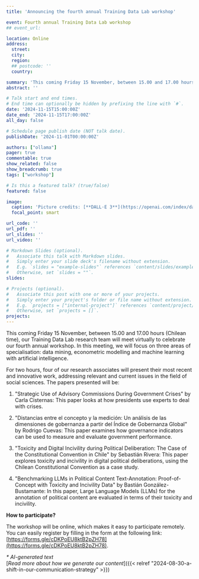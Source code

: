 ```yaml
---
title: 'Announcing the fourth annual Training Data Lab workshop'

event: Fourth annual Training Data Lab workshop
## event_url: 

location: Online
address:
  street: 
  city: 
  region: 
  ## postcode: ''
  country: 

summary: 'This coming Friday 15 November, between 15.00 and 17.00 hours (Chilean time), our Training Data Lab research team will meet virtually to celebrate our fourth annual workshop. In this meeting, we will focus on three areas of specialisation: data mining, econometric modelling and machine learning with artificial intelligence.'
abstract: ''

# Talk start and end times.
# End time can optionally be hidden by prefixing the line with `#`.
date: '2024-11-15T15:00:00Z'
date_end: '2024-11-15T17:00:00Z'
all_day: false

# Schedule page publish date (NOT talk date).
publishDate: '2024-11-01T00:00:00Z'

authors: ["ollama"]
pager: true
commentable: true
show_related: false
show_breadcrumb: true
tags: ["workshop"]

# Is this a featured talk? (true/false)
featured: false

image:
  caption: 'Picture credits: [**DALL·E 3**](https://openai.com/index/dall-e-3/)'
  focal_point: smart

url_code: ''
url_pdf: ''
url_slides: ''
url_video: ''

# Markdown Slides (optional).
#   Associate this talk with Markdown slides.
#   Simply enter your slide deck's filename without extension.
#   E.g. `slides = "example-slides"` references `content/slides/example-slides.md`.
#   Otherwise, set `slides = ""`.
slides:

# Projects (optional).
#   Associate this post with one or more of your projects.
#   Simply enter your project's folder or file name without extension.
#   E.g. `projects = ["internal-project"]` references `content/project/deep-learning/index.md`.
#   Otherwise, set `projects = []`.
projects:
---
```


This coming Friday 15 November, between 15.00 and 17.00 hours (Chilean time), our Training Data Lab research team will meet virtually to celebrate our fourth annual workshop. In this meeting, we will focus on three areas of specialisation: data mining, econometric modelling and machine learning with artificial intelligence.

For two hours, four of our research associates will present their most recent and innovative work, addressing relevant and current issues in the field of social sciences. The papers presented will be:

1. "Strategic Use of Advisory Commissions During Government Crises" by Carla Cisternas: This paper looks at how presidents use experts to deal with crises.

2. "Distancias entre el concepto y la medición: Un análisis de las dimensiones de gobernanza a partir del Índice de Gobernanza Global" by Rodrigo Cuevas: This paper examines how governance indicators can be used to measure and evaluate government performance.

3. "Toxicity and Digital Incivility during Political Deliberation: The Case of the Constitutional Convention in Chile" by Sebastián Rivera: This paper explores toxicity and incivility in digital political deliberations, using the Chilean Constitutional Convention as a case study.

4. "Benchmarking LLMs in Political Content Text-Annotation: Proof-of-Concept with Toxicity and Incivility Data" by Bastián González-Bustamante: In this paper, Large Language Models (LLMs) for the annotation of political content are evaluated in terms of their toxicity and incivility.

**How to participate?**

The workshop will be online, which makes it easy to participate remotely. You can easily register by filling in the form at the following link: [https://forms.gle/cDKPoEU8ktB2pZH78](https://forms.gle/cDKPoEU8ktB2pZH78). 

_* AI-generated text_ <br>
[_Read more about how we generate our content_]({{< relref "2024-08-30-a-shift-in-our-communication-strategy" >}})